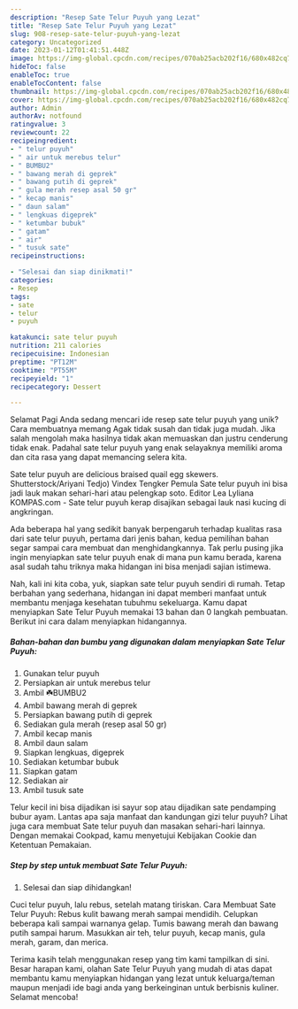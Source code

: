 ```yaml
---
description: "Resep Sate Telur Puyuh yang Lezat"
title: "Resep Sate Telur Puyuh yang Lezat"
slug: 908-resep-sate-telur-puyuh-yang-lezat
category: Uncategorized
date: 2023-01-12T01:41:51.448Z
image: https://img-global.cpcdn.com/recipes/070ab25acb202f16/680x482cq70/sate-telur-puyuh-foto-resep-utama.jpg
hideToc: false
enableToc: true
enableTocContent: false
thumbnail: https://img-global.cpcdn.com/recipes/070ab25acb202f16/680x482cq70/sate-telur-puyuh-foto-resep-utama.jpg
cover: https://img-global.cpcdn.com/recipes/070ab25acb202f16/680x482cq70/sate-telur-puyuh-foto-resep-utama.jpg
author: Admin
authorAv: notfound
ratingvalue: 3
reviewcount: 22
recipeingredient:
- " telur puyuh"
- " air untuk merebus telur"
- " BUMBU2"
- " bawang merah di geprek"
- " bawang putih di geprek"
- " gula merah resep asal 50 gr"
- " kecap manis"
- " daun salam"
- " lengkuas digeprek"
- " ketumbar bubuk"
- " gatam"
- " air"
- " tusuk sate"
recipeinstructions:

- "Selesai dan siap dinikmati!"
categories:
- Resep
tags:
- sate
- telur
- puyuh

katakunci: sate telur puyuh 
nutrition: 211 calories
recipecuisine: Indonesian
preptime: "PT12M"
cooktime: "PT55M"
recipeyield: "1"
recipecategory: Dessert

---
```



Selamat Pagi Anda sedang mencari ide resep sate telur puyuh yang unik? Cara membuatnya memang Agak tidak susah dan tidak juga mudah. Jika salah mengolah maka hasilnya tidak akan memuaskan dan justru cenderung tidak enak. Padahal sate telur puyuh yang enak selayaknya memiliki aroma dan cita rasa yang dapat memancing selera kita.


Sate telur puyuh are delicious braised quail egg skewers. Shutterstock/Ariyani Tedjo) Vindex Tengker Pemula Sate telur puyuh ini bisa jadi lauk makan sehari-hari atau pelengkap soto. Editor Lea Lyliana KOMPAS.com - Sate telur puyuh kerap disajikan sebagai lauk nasi kucing di angkringan.

Ada beberapa hal yang sedikit banyak berpengaruh terhadap kualitas rasa dari sate telur puyuh, pertama dari jenis bahan, kedua pemilihan bahan segar sampai cara membuat dan menghidangkannya. Tak perlu pusing jika ingin menyiapkan sate telur puyuh enak di mana pun kamu berada, karena asal sudah tahu triknya maka hidangan ini bisa menjadi sajian istimewa.


Nah, kali ini kita coba, yuk, siapkan sate telur puyuh sendiri di rumah. Tetap berbahan yang sederhana, hidangan ini dapat memberi manfaat untuk membantu menjaga kesehatan tubuhmu sekeluarga. Kamu dapat menyiapkan Sate Telur Puyuh memakai 13 bahan dan 0 langkah pembuatan. Berikut ini cara dalam menyiapkan hidangannya.

<!--inarticleads1-->

##### Bahan-bahan dan bumbu yang digunakan dalam menyiapkan Sate Telur Puyuh:

1. Gunakan  telur puyuh
1. Persiapkan  air untuk merebus telur
1. Ambil  ☘️BUMBU2
1. Ambil  bawang merah di geprek
1. Persiapkan  bawang putih di geprek
1. Sediakan  gula merah (resep asal 50 gr)
1. Ambil  kecap manis
1. Ambil  daun salam
1. Siapkan  lengkuas, digeprek
1. Sediakan  ketumbar bubuk
1. Siapkan  gatam
1. Sediakan  air
1. Ambil  tusuk sate


Telur kecil ini bisa dijadikan isi sayur sop atau dijadikan sate pendamping bubur ayam. Lantas apa saja manfaat dan kandungan gizi telur puyuh? Lihat juga cara membuat Sate telur puyuh dan masakan sehari-hari lainnya. Dengan memakai Cookpad, kamu menyetujui Kebijakan Cookie dan Ketentuan Pemakaian. 

<!--inarticleads2-->

##### Step by step untuk membuat Sate Telur Puyuh:


1. Selesai dan siap dihidangkan!

Cuci telur puyuh, lalu rebus, setelah matang tiriskan. Cara Membuat Sate Telur Puyuh: Rebus kulit bawang merah sampai mendidih. Celupkan beberapa kali sampai warnanya gelap. Tumis bawang merah dan bawang putih sampai harum. Masukkan air teh, telur puyuh, kecap manis, gula merah, garam, dan merica. 

Terima kasih telah menggunakan resep yang tim kami tampilkan di sini. Besar harapan kami, olahan Sate Telur Puyuh yang mudah di atas dapat membantu kamu menyiapkan hidangan yang lezat untuk keluarga/teman maupun menjadi ide bagi anda yang berkeinginan untuk berbisnis kuliner. Selamat mencoba!
